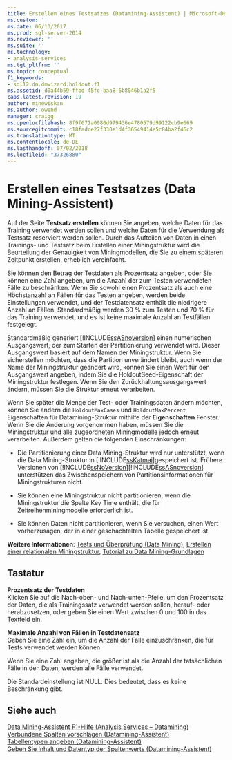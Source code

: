 ```yaml
---
title: Erstellen eines Testsatzes (Datamining-Assistent) | Microsoft-Dokumentation
ms.custom: ''
ms.date: 06/13/2017
ms.prod: sql-server-2014
ms.reviewer: ''
ms.suite: ''
ms.technology:
- analysis-services
ms.tgt_pltfrm: ''
ms.topic: conceptual
f1_keywords:
- sql12.dm.dmwizard.holdout.f1
ms.assetid: d0a44b59-ffbd-45fc-baa8-6b8046b1a2f5
caps.latest.revision: 19
author: minewiskan
ms.author: owend
manager: craigg
ms.openlocfilehash: 8f9f671a0980d979436e4780579d99122cb9e669
ms.sourcegitcommit: c18fadce27f330e1d4f36549414e5c84ba2f46c2
ms.translationtype: MT
ms.contentlocale: de-DE
ms.lasthandoff: 07/02/2018
ms.locfileid: "37326880"
---
```

# <a name="create-testing-set-data-mining-wizard"></a>Erstellen eines Testsatzes (Data Mining-Assistent)
  Auf der Seite **Testsatz erstellen** können Sie angeben, welche Daten für das Training verwendet werden sollen und welche Daten für die Verwendung als Testsatz reserviert werden sollen. Durch das Aufteilen von Daten in einen Trainings- und Testsatz beim Erstellen einer Miningstruktur wird die Beurteilung der Genauigkeit von Miningmodellen, die Sie zu einem späteren Zeitpunkt erstellen, erheblich vereinfacht.  
  
 Sie können den Betrag der Testdaten als Prozentsatz angeben, oder Sie können eine Zahl angeben, um die Anzahl der zum Testen verwendeten Fälle zu beschränken. Wenn Sie sowohl einen Prozentsatz als auch eine Höchstanzahl an Fällen für das Testen angeben, werden beide Einstellungen verwendet, und der Testdatensatz enthält die niedrigere Anzahl an Fällen. Standardmäßig werden 30 % zum Testen und 70 % für das Training verwendet, und es ist keine maximale Anzahl an Testfällen festgelegt.  
  
 Standardmäßig generiert [!INCLUDE[ssASnoversion](../includes/ssasnoversion-md.md)] einen numerischen Ausgangswert, der zum Starten der Partitionierung verwendet wird. Dieser Ausgangswert basiert auf dem Namen der Miningstruktur. Wenn Sie sicherstellen möchten, dass die Partition unverändert bleibt, auch wenn der Name der Miningstruktur geändert wird, können Sie einen Wert für den Ausgangswert angeben, indem Sie die HoldoutSeed-Eigenschaft der Miningstruktur festlegen. Wenn Sie den Zurückhaltungsausgangswert ändern, müssen Sie die Struktur erneut verarbeiten.  
  
 Wenn Sie später die Menge der Test- oder Trainingsdaten ändern möchten, können Sie ändern die `HoldoutMaxCases` und `HoldoutMaxPercent` Eigenschaften für Datamining-Struktur mithilfe der **Eigenschaften** Fenster. Wenn Sie die Änderung vorgenommen haben, müssen Sie die Miningstruktur und alle zugeordneten Miningmodelle jedoch erneut verarbeiten. Außerdem gelten die folgenden Einschränkungen:  
  
-   Die Partitionierung einer Data Mining-Struktur wird nur unterstützt, wenn die Data Mining-Struktur in [!INCLUDE[ssKatmai](../includes/sskatmai-md.md)]gespeichert ist. Frühere Versionen von [!INCLUDE[ssNoVersion](../includes/ssnoversion-md.md)][!INCLUDE[ssASnoversion](../includes/ssasnoversion-md.md)] unterstützen das Zwischenspeichern von Partitionsinformationen für Miningstrukturen nicht.  
  
-   Sie können eine Miningstruktur nicht partitionieren, wenn die Miningstruktur die Spalte Key Time enthält, die für Zeitreihenminingmodelle erforderlich ist.  
  
-   Sie können Daten nicht partitionieren, wenn Sie versuchen, einen Wert vorherzusagen, der in einer geschachtelten Tabelle gespeichert ist.  
  
 **Weitere Informationen**: [Tests und Überprüfung &#40;Data Mining&#41;](data-mining/testing-and-validation-data-mining.md), [Erstellen einer relationalen Miningstruktur](data-mining/create-a-relational-mining-structure.md), [Tutorial zu Data Mining-Grundlagen](../../2014/tutorials/basic-data-mining-tutorial.md)  
  
## <a name="options"></a>Tastatur  
 **Prozentsatz der Testdaten**  
 Klicken Sie auf die Nach-oben- und Nach-unten-Pfeile, um den Prozentsatz der Daten, die als Trainingssatz verwendet werden sollen, herauf- oder herabzusetzen, oder geben Sie einen Wert zwischen 0 und 100 in das Textfeld ein.  
  
 **Maximale Anzahl von Fällen in Testdatensatz**  
 Geben Sie eine Zahl ein, um die Anzahl der Fälle einzuschränken, die für Tests verwendet werden können.  
  
 Wenn Sie eine Zahl angeben, die größer ist als die Anzahl der tatsächlichen Fälle in den Daten, werden alle Fälle verwendet.  
  
 Die Standardeinstellung ist NULL. Dies bedeutet, dass es keine Beschränkung gibt.  
  
## <a name="see-also"></a>Siehe auch  
 [Data Mining-Assistent F1-Hilfe &#40;Analysis Services – Datamining&#41;](data-mining-wizard-f1-help-analysis-services-data-mining.md)   
 [Verbundene Spalten vorschlagen &#40;Datamining-Assistent&#41;](suggest-related-columns-data-mining-wizard.md)   
 [Tabellentypen angeben &#40;Datamining-Assistent&#41;](specify-table-types-data-mining-wizard.md)   
 [Geben Sie Inhalt und Datentyp der Spaltenwerts &#40;Datamining-Assistent&#41;](specify-the-column-s-content-and-data-type-data-mining-wizard.md)  
  
  
